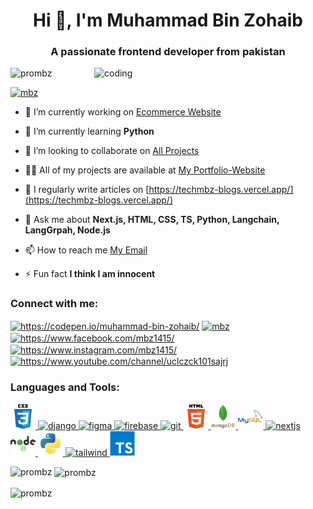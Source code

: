 <h1 align="center">Hi 👋, I'm Muhammad Bin Zohaib</h1>
<h3 align="center">A passionate frontend developer from pakistan</h3>

<img align="right" alt="coding" width="370" src="https://cdn.dribbble.com/users/1292677/screenshots/6139167/avento.gif">

<p align="left"> <img src="https://komarev.com/ghpvc/?username=prombz&label=Profile%20views&color=0e75b6&style=flat" alt="prombz" /> </p>

<p align="left"> <a href="https://twitter.com/mbz" target="blank"><img src="https://img.shields.io/twitter/follow/mbz?logo=twitter&style=for-the-badge" alt="mbz" /></a> </p>

- 🔭 I’m currently working on [Ecommerce Website](https://car-hub-web.vercel.app/)

- 🌱 I’m currently learning **Python**

- 👯 I’m looking to collaborate on [All Projects](https://muhammadbinzohaib.vercel.app/)

- 👨‍💻 All of my projects are available at [My Portfolio-Website](https://muhammadbinzohaib.vercel.app/)

- 📝 I regularly write articles on [https://techmbz-blogs.vercel.app/](https://techmbz-blogs.vercel.app/)

- 💬 Ask me about **Next.js, HTML, CSS, TS, Python, Langchain, LangGrpah, Node.js**

- 📫 How to reach me [My Email](muhammadzohaib1415@gmail.com)

- ⚡ Fun fact **I think I am innocent**

<h3 align="left">Connect with me:</h3>
<p align="left">
<a href="https://codepen.io/muhammad-bin-zohaib/" target="blank"><img align="center" src="https://raw.githubusercontent.com/rahuldkjain/github-profile-readme-generator/master/src/images/icons/Social/codepen.svg" alt="https://codepen.io/muhammad-bin-zohaib/" height="30" width="40" /></a>
<a href="https://twitter.com/mbz" target="blank"><img align="center" src="https://raw.githubusercontent.com/rahuldkjain/github-profile-readme-generator/master/src/images/icons/Social/twitter.svg" alt="mbz" height="30" width="40" /></a>
<a href="https://www.facebook.com/mbz1415/" target="blank"><img align="center" src="https://raw.githubusercontent.com/rahuldkjain/github-profile-readme-generator/master/src/images/icons/Social/facebook.svg" alt="https://www.facebook.com/mbz1415/" height="30" width="40" /></a>
<a href="https://www.instagram.com/mbz1415/" target="blank"><img align="center" src="https://raw.githubusercontent.com/rahuldkjain/github-profile-readme-generator/master/src/images/icons/Social/instagram.svg" alt="https://www.instagram.com/mbz1415/" height="30" width="40" /></a>
<a href="https://www.youtube.com/c/https://www.youtube.com/channel/uclczck101sajrj" target="blank"><img align="center" src="https://raw.githubusercontent.com/rahuldkjain/github-profile-readme-generator/master/src/images/icons/Social/youtube.svg" alt="https://www.youtube.com/channel/uclczck101sajrj" height="30" width="40" /></a>
</p>

<h3 align="left">Languages and Tools:</h3>
<p align="left"> <a href="https://www.w3schools.com/css/" target="_blank" rel="noreferrer"> <img src="https://raw.githubusercontent.com/devicons/devicon/master/icons/css3/css3-original-wordmark.svg" alt="css3" width="40" height="40"/> </a> <a href="https://www.djangoproject.com/" target="_blank" rel="noreferrer"> <img src="https://cdn.worldvectorlogo.com/logos/django.svg" alt="django" width="40" height="40"/> </a> <a href="https://www.figma.com/" target="_blank" rel="noreferrer"> <img src="https://www.vectorlogo.zone/logos/figma/figma-icon.svg" alt="figma" width="40" height="40"/> </a> <a href="https://firebase.google.com/" target="_blank" rel="noreferrer"> <img src="https://www.vectorlogo.zone/logos/firebase/firebase-icon.svg" alt="firebase" width="40" height="40"/> </a> <a href="https://git-scm.com/" target="_blank" rel="noreferrer"> <img src="https://www.vectorlogo.zone/logos/git-scm/git-scm-icon.svg" alt="git" width="40" height="40"/> </a> <a href="https://www.w3.org/html/" target="_blank" rel="noreferrer"> <img src="https://raw.githubusercontent.com/devicons/devicon/master/icons/html5/html5-original-wordmark.svg" alt="html5" width="40" height="40"/> </a> <a href="https://www.mongodb.com/" target="_blank" rel="noreferrer"> <img src="https://raw.githubusercontent.com/devicons/devicon/master/icons/mongodb/mongodb-original-wordmark.svg" alt="mongodb" width="40" height="40"/> </a> <a href="https://www.mysql.com/" target="_blank" rel="noreferrer"> <img src="https://raw.githubusercontent.com/devicons/devicon/master/icons/mysql/mysql-original-wordmark.svg" alt="mysql" width="40" height="40"/> </a> <a href="https://nextjs.org/" target="_blank" rel="noreferrer"> <img src="https://cdn.worldvectorlogo.com/logos/nextjs-2.svg" alt="nextjs" width="40" height="40"/> </a> <a href="https://nodejs.org" target="_blank" rel="noreferrer"> <img src="https://raw.githubusercontent.com/devicons/devicon/master/icons/nodejs/nodejs-original-wordmark.svg" alt="nodejs" width="40" height="40"/> </a> <a href="https://www.python.org" target="_blank" rel="noreferrer"> <img src="https://raw.githubusercontent.com/devicons/devicon/master/icons/python/python-original.svg" alt="python" width="40" height="40"/> </a> <a href="https://tailwindcss.com/"  
target="_blank" rel="noreferrer"> <img src="https://www.vectorlogo.zone/logos/tailwindcss/tailwindcss-icon.svg" alt="tailwind" width="40" height="40"/> </a> <a  href="https://www.typescriptlang.org/" target="_blank" rel="noreferrer"> <img src="https://raw.githubusercontent.com/devicons/devicon/master/icons/typescript/typescript-original.svg" alt="typescript" width="40" height="40"/> </a> </p>

<p><img align="left" src="https://github-readme-stats.vercel.app/api/top-langs?username=prombz&show_icons=true&locale=en&layout=compact" alt="prombz" /></p>

<p>&nbsp;<img align="center" src="https://github-readme-stats.vercel.app/api?username=prombz&show_icons=true&locale=en" alt="prombz" /></p>

<p><img align="center" src="https://github-readme-streak-stats.herokuapp.com/?user=prombz&" alt="prombz" /></p>

